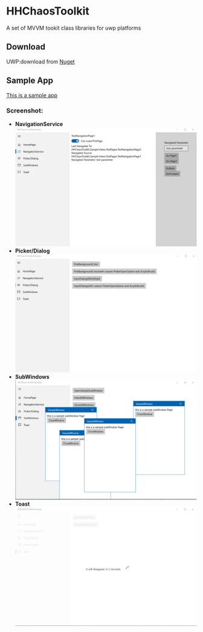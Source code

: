 # HHChaosToolkit
A set of MVVM tookit class libraries for uwp platforms

## Download
UWP:download from [Nuget]("https://www.nuget.org/packages/HHChaosToolkit.UWP/")

## Sample App
[This is a sample app]("https://github.com/HHChaos/HHChaosToolkit/tree/master/HHChaosToolkit.Sample")

### Screenshot:
* **NavigationService**
 ![Screenshot](Screenshot/screenshot1.png)
* **Picker/Dialog**
 ![Screenshot](Screenshot/screenshot2.gif)
* **SubWindows**
 ![Screenshot](Screenshot/screenshot3.png)
* **Toast**
 ![Screenshot](Screenshot/screenshot4.png)
